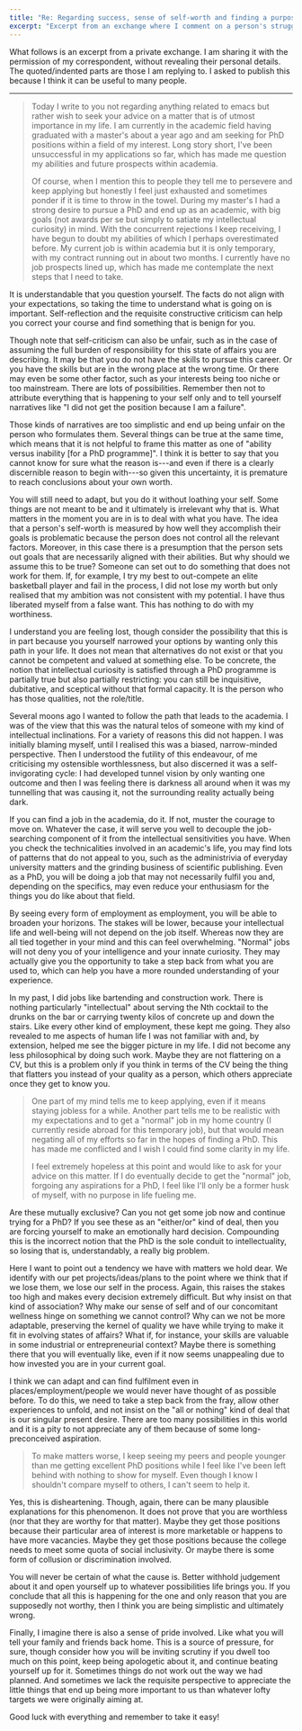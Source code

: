 ```yaml
---
title: "Re: Regarding success, sense of self-worth and finding a purpose"
excerpt: "Excerpt from an exchange where I comment on a person's struggles with a professional career and with finding a purpose in life."
---
```


What follows is an excerpt from a private exchange. I am sharing it
with the permission of my correspondent, without revealing their
personal details. The quoted/indented parts are those I am replying
to. I asked to publish this because I think it can be useful to many
people.

* * *

> Today I write to you not regarding anything related to emacs but
> rather wish to seek your advice on a matter that is of utmost
> importance in my life. I am currently in the academic field having
> graduated with a master's about a year ago and am seeking for PhD
> positions within a field of my interest. Long story short, I've been
> unsuccessful in my applications so far, which has made me question
> my abilities and future prospects within academia.
>
> Of course, when I mention this to people they tell me to persevere
> and keep applying but honestly I feel just exhausted and sometimes
> ponder if it is time to throw in the towel. During my master's I had
> a strong desire to pursue a PhD and end up as an academic, with big
> goals (not awards per se but simply to satiate my intellectual
> curiosity) in mind. With the concurrent rejections I keep receiving,
> I have begun to doubt my abilities of which I perhaps overestimated
> before. My current job is within academia but it is only temporary,
> with my contract running out in about two months. I currently have
> no job prospects lined up, which has made me contemplate the next
> steps that I need to take.

It is understandable that you question yourself. The facts do not
align with your expectations, so taking the time to understand what is
going on is important. Self-reflection and the requisite constructive
criticism can help you correct your course and find something that is
benign for you.

Though note that self-criticism can also be unfair, such as in the
case of assuming the full burden of responsibility for this state of
affairs you are describing. It may be that you do not have the skills
to pursue this career. Or you have the skills but are in the wrong
place at the wrong time. Or there may even be some other factor, such
as your interests being too niche or too mainstream. There are lots of
possibilities. Remember then not to attribute everything that is
happening to your self only and to tell yourself narratives like "I
did not get the position because I am a failure".

Those kinds of narratives are too simplistic and end up being unfair
on the person who formulates them. Several things can be true at the
same time, which means that it is not helpful to frame this matter as
one of "ability versus inability [for a PhD programme]". I think it is
better to say that you cannot know for sure what the reason is---and
even if there is a clearly discernible reason to begin with---so given
this uncertainty, it is premature to reach conclusions about your own
worth.

You will still need to adapt, but you do it without loathing your
self. Some things are not meant to be and it ultimately is irrelevant
why that is. What matters in the moment you are in is to deal with
what you have. The idea that a person's self-worth is measured by how
well they accomplish their goals is problematic because the person
does not control all the relevant factors. Moreover, in this case
there is a presumption that the person sets out goals that are
necessarily aligned with their abilities. But why should we assume
this to be true? Someone can set out to do something that does not
work for them. If, for example, I try my best to out-compete an elite
basketball player and fail in the process, I did not lose my worth but
only realised that my ambition was not consistent with my potential. I
have thus liberated myself from a false want. This has nothing to do
with my worthiness.

I understand you are feeling lost, though consider the possibility
that this is in part because you yourself narrowed your options by
wanting only this path in your life. It does not mean that
alternatives do not exist or that you cannot be competent and valued
at something else. To be concrete, the notion that intellectual
curiosity is satisfied through a PhD programme is partially true but
also partially restricting: you can still be inquisitive, dubitative,
and sceptical without that formal capacity. It is the person who has
those qualities, not the role/title.

Several moons ago I wanted to follow the path that leads to the
academia. I was of the view that this was the natural telos of someone
with my kind of intellectual inclinations. For a variety of reasons
this did not happen. I was initially blaming myself, until I realised
this was a biased, narrow-minded perspective. Then I understood the
futility of this endeavour, of me criticising my ostensible
worthlessness, but also discerned it was a self-invigorating cycle: I
had developed tunnel vision by only wanting one outcome and then I was
feeling there is darkness all around when it was my tunnelling that
was causing it, not the surrounding reality actually being dark.

If you can find a job in the academia, do it. If not, muster the
courage to move on. Whatever the case, it will serve you well to
decouple the job-searching component of it from the intellectual
sensitivities you have. When you check the technicalities involved in
an academic's life, you may find lots of patterns that do not appeal
to you, such as the administrivia of everyday university matters and
the grinding business of scientific publishing. Even as a PhD, you
will be doing a job that may not necessarily fulfil you and, depending
on the specifics, may even reduce your enthusiasm for the things you
do like about that field.

By seeing every form of employment as employment, you will be able to
broaden your horizons. The stakes will be lower, because your
intellectual life and well-being will not depend on the job itself.
Whereas now they are all tied together in your mind and this can feel
overwhelming. "Normal" jobs will not deny you of your intelligence and
your innate curiosity. They may actually give you the opportunity to
take a step back from what you are used to, which can help you have a
more rounded understanding of your experience.

In my past, I did jobs like bartending and construction work. There is
nothing particularly "intellectual" about serving the Nth cocktail to
the drunks on the bar or carrying twenty kilos of concrete up and down
the stairs. Like every other kind of employment, these kept me going.
They also revealed to me aspects of human life I was not familiar with
and, by extension, helped me see the bigger picture in my life. I did
not become any less philosophical by doing such work. Maybe they are
not flattering on a CV, but this is a problem only if you think in
terms of the CV being the thing that flatters you instead of your
quality as a person, which others appreciate once they get to know
you.

> One part of my mind tells me to keep applying, even if it means
> staying jobless for a while. Another part tells me to be realistic
> with my expectations and to get a "normal" job in my home country (I
> currently reside abroad for this temporary job), but that would mean
> negating all of my efforts so far in the hopes of finding a PhD.
> This has made me conflicted and I wish I could find some clarity in
> my life.
>
> I feel extremely hopeless at this point and would like to ask for
> your advice on this matter. If I do eventually decide to get the
> "normal" job, forgoing any aspirations for a PhD, I feel like I'll
> only be a former husk of myself, with no purpose in life fueling me.

Are these mutually exclusive? Can you not get some job now and
continue trying for a PhD? If you see these as an "either/or" kind of
deal, then you are forcing yourself to make an emotionally hard
decision. Compounding this is the incorrect notion that the PhD is the
sole conduit to intellectuality, so losing that is, understandably, a
really big problem.

Here I want to point out a tendency we have with matters we hold dear.
We identify with our pet projects/ideas/plans to the point where we
think that if we lose them, we lose our self in the process. Again,
this raises the stakes too high and makes every decision extremely
difficult. But why insist on that kind of association? Why make our
sense of self and of our concomitant wellness hinge on something we
cannot control? Why can we not be more adaptable, preserving the
kernel of quality we have while trying to make it fit in evolving
states of affairs? What if, for instance, your skills are valuable in
some industrial or entrepreneurial context? Maybe there is something
there that you will eventually like, even if it now seems unappealing
due to how invested you are in your current goal.

I think we can adapt and can find fulfilment even in
places/employment/people we would never have thought of as possible
before. To do this, we need to take a step back from the fray, allow
other experiences to unfold, and not insist on the "all or nothing"
kind of deal that is our singular present desire. There are too many
possibilities in this world and it is a pity to not appreciate any of
them because of some long-preconceived aspiration.

> To make matters worse, I keep seeing my peers and people younger
> than me getting excellent PhD positions while I feel like I've been
> left behind with nothing to show for myself. Even though I know I
> shouldn't compare myself to others, I can't seem to help it.

Yes, this is disheartening. Though, again, there can be many plausible
explanations for this phenomenon. It does not prove that you are
worthless (nor that they are worthy for that matter). Maybe they get
those positions because their particular area of interest is more
marketable or happens to have more vacancies. Maybe they get those
positions because the college needs to meet some quota of social
inclusivity. Or maybe there is some form of collusion or
discrimination involved.

You will never be certain of what the cause is. Better withhold
judgement about it and open yourself up to whatever possibilities life
brings you. If you conclude that all this is happening for the one and
only reason that you are supposedly not worthy, then I think you are
being simplistic and ultimately wrong.

Finally, I imagine there is also a sense of pride involved. Like what
you will tell your family and friends back home. This is a source of
pressure, for sure, though consider how you will be inviting scrutiny
if you dwell too much on this point, keep being apologetic about it,
and continue beating yourself up for it. Sometimes things do not work
out the way we had planned. And sometimes we lack the requisite
perspective to appreciate the little things that end up being more
important to us than whatever lofty targets we were originally aiming
at.

Good luck with everything and remember to take it easy!
